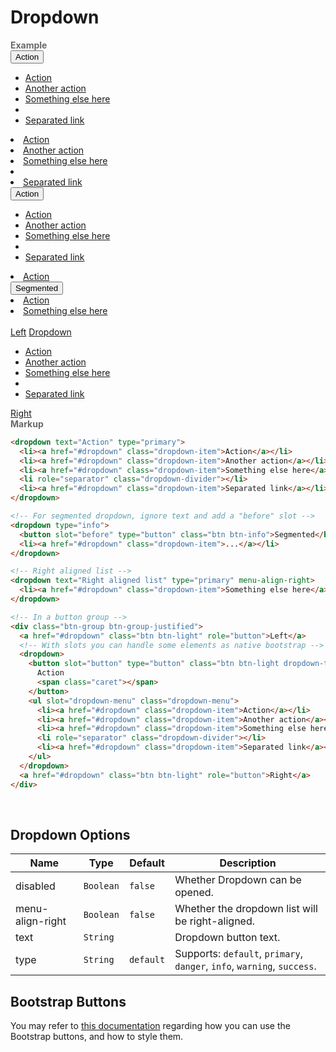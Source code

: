 # Dropdown

<tip-box border-left-color="#00B0F0">
  <i style="font-style: normal; font-weight: bold; color: dimgray">Example</i><br>
    <dropdown>
      <button slot="button" type="button" class="btn btn-light dropdown-toggle">
        Action
        <span class="caret"></span>
      </button>
      <ul slot="dropdown-menu" class="dropdown-menu">
        <li><a href="#dropdown" class="dropdown-item">Action</a></li>
        <li><a href="#dropdown" class="dropdown-item">Another action</a></li>
        <li><a href="#dropdown" class="dropdown-item">Something else here</a></li>
        <li role="separator" class="dropdown-divider"></li>
        <li><a href="#dropdown" class="dropdown-item">Separated link</a></li>
      </ul>
    </dropdown>
    <dropdown text="Action" type="primary">
      <li><a href="#dropdown" class="dropdown-item">Action</a></li>
      <li><a href="#dropdown" class="dropdown-item">Another action</a></li>
      <li><a href="#dropdown" class="dropdown-item">Something else here</a></li>
      <li role="separator" class="dropdown-divider"></li>
      <li><a href="#dropdown" class="dropdown-item">Separated link</a></li>
    </dropdown>
    <dropdown>
      <button slot="button" type="button" class="btn btn-success dropdown-toggle">
        Action <span class="caret"></span>
      </button>
      <ul slot="dropdown-menu" class="dropdown-menu">
        <li><a href="#dropdown" class="dropdown-item">Action</a></li>
        <li><a href="#dropdown" class="dropdown-item">Another action</a></li>
        <li><a href="#dropdown" class="dropdown-item">Something else here</a></li>
        <li role="separator" class="dropdown-divider"></li>
        <li><a href="#dropdown" class="dropdown-item">Separated link</a></li>
      </ul>
    </dropdown>
    <dropdown text="Disabled" type="warning" disabled>
      <li><a href="#dropdown" class="dropdown-item">Action</a></li>
    </dropdown>
    <dropdown type="info">
      <button slot="before" type="button" class="btn btn-info">Segmented</button>
      <li><a href="#dropdown" class="dropdown-item">Action</a></li>
    </dropdown>
    <dropdown text="Right aligned list" type="primary" menu-align-right>
      <li><a href="#dropdown" class="dropdown-item">Something else here</a></li>
    </dropdown>
    <div><br></div>
    <div class="btn-group btn-group-justified">
      <a href="#dropdown" class="btn btn-light" role="button">Left</a>
      <dropdown>
        <a slot="button" href="#dropdown" class="btn btn-light">
          Dropdown <span class="caret"></span>
        </a>
        <ul slot="dropdown-menu" class="dropdown-menu">
          <li><a href="#dropdown" class="dropdown-item">Action</a></li>
          <li><a href="#dropdown" class="dropdown-item">Another action</a></li>
          <li><a href="#dropdown" class="dropdown-item">Something else here</a></li>
          <li role="separator" class="dropdown-divider"></li>
          <li><a href="#dropdown" class="dropdown-item">Separated link</a></li>
        </ul>
      </dropdown>
      <a href="#dropdown" class="btn btn-light" role="button">Right</a>
    </div>
</tip-box>

<tip-box border-left-color="black">
<i style="font-style: normal; font-weight: bold; color: dimgray">Markup</i>

```html
<dropdown text="Action" type="primary">
  <li><a href="#dropdown" class="dropdown-item">Action</a></li>
  <li><a href="#dropdown" class="dropdown-item">Another action</a></li>
  <li><a href="#dropdown" class="dropdown-item">Something else here</a></li>
  <li role="separator" class="dropdown-divider"></li>
  <li><a href="#dropdown" class="dropdown-item">Separated link</a></li>
</dropdown>

<!-- For segmented dropdown, ignore text and add a "before" slot -->
<dropdown type="info">
  <button slot="before" type="button" class="btn btn-info">Segmented</button>
  <li><a href="#dropdown" class="dropdown-item">...</a></li>
</dropdown>

<!-- Right aligned list -->
<dropdown text="Right aligned list" type="primary" menu-align-right>
  <li><a href="#dropdown" class="dropdown-item">Something else here</a></li>
</dropdown>

<!-- In a button group -->
<div class="btn-group btn-group-justified">
  <a href="#dropdown" class="btn btn-light" role="button">Left</a>
  <!-- With slots you can handle some elements as native bootstrap -->
  <dropdown>
    <button slot="button" type="button" class="btn btn-light dropdown-toggle">
      Action
      <span class="caret"></span>
    </button>
    <ul slot="dropdown-menu" class="dropdown-menu">
      <li><a href="#dropdown" class="dropdown-item">Action</a></li>
      <li><a href="#dropdown" class="dropdown-item">Another action</a></li>
      <li><a href="#dropdown" class="dropdown-item">Something else here</a></li>
      <li role="separator" class="dropdown-divider"></li>
      <li><a href="#dropdown" class="dropdown-item">Separated link</a></li>
    </ul>
  </dropdown>
  <a href="#dropdown" class="btn btn-light" role="button">Right</a>
</div>
```
</tip-box>
<br>

## Dropdown Options
Name | Type | Default | Description 
--- | --- | --- | ---
disabled | `Boolean` | `false` | Whether Dropdown can be opened.
menu-align-right | `Boolean` | `false` | Whether the dropdown list will be right-aligned.
text | `String` | | Dropdown button text.
type | `String` | `default` | Supports: `default`, `primary`, `danger`, `info`, `warning`, `success`.

## Bootstrap Buttons

You may refer to [this documentation](https://getbootstrap.com/docs/4.0/components/buttons/) regarding how you can use the Bootstrap buttons, and how to style them.
